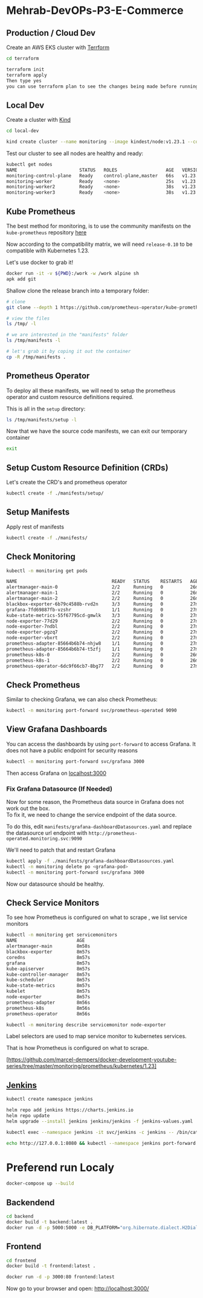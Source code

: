 # Mehrab-DevOPs-P3-E-Commerce

## Production / Cloud Dev

<!--
    Please follow the below instructions in order to access the cluster.
    Run "aws configure --profile YOUR_PROFILE_HERE"
    Use "YOUR_ACCESS_KEY_HERE" as the Access Key ID
    Use "YOUR_SECRET_KEY_HERE" as the Secret Access Key (sensitive - do not upload to git or any version control of any form)
    Use "us-east-1" as the region
    Output format does not matter - You may leave blank
    Run "aws eks --region us-east-1 update-kubeconfig --name YOUR_PROFILE_HERE --profile YOUR_PROFILE_HERE"
-->

Create an AWS EKS cluster with [Terrform](https://learn.hashicorp.com/terraform?utm_source=terraform_io)

```zsh
cd terraform

terraform init
terraform apply
Then type yes
you can use terraform plan to see the changes being made before running apply
```

## Local Dev

Create a cluster with [Kind](https://kind.sigs.k8s.io/docs/user/quick-start/)

```zsh
cd local-dev

kind create cluster --name monitoring --image kindest/node:v1.23.1 --config kind.yaml
```

Test our cluster to see all nodes are healthy and ready:

```zsh
kubectl get nodes
NAME                       STATUS   ROLES                  AGE   VERSION
monitoring-control-plane   Ready    control-plane,master   66s   v1.23.1
monitoring-worker          Ready    <none>                 25s   v1.23.1
monitoring-worker2         Ready    <none>                 38s   v1.23.1
monitoring-worker3         Ready    <none>                 38s   v1.23.1
```

<!--
## Loki-Prometheus-Stack

```zsh
kubectl create namespace monitoring
helm upgrade --install -n monitoring loki-stuff grafana/loki-stack --set grafana.enabled=true,prometheus.enabled=true
kubectl get secret -n monitoring loki-stuff-grafana -o jsonpath="{.data.admin-password}" | base64 --decode ; echo
kubectl port-forward -n monitoring service/loki-stuff-grafana 3000:80
#kubectl -n monitoring port-forward svc/prometheus-operated 9090
```
-->

## Kube Prometheus

The best method for monitoring, is to use the community manifests on the `kube-prometheus`
repository [here](https://github.com/prometheus-operator/kube-prometheus)

Now according to the compatibility matrix, we will need `release-0.10` to be compatible with
Kubernetes 1.23. </br>

Let's use docker to grab it!

```zsh
docker run -it -v ${PWD}:/work -w /work alpine sh
apk add git
```

Shallow clone the release branch into a temporary folder:

```zsh
# clone
git clone --depth 1 https://github.com/prometheus-operator/kube-prometheus.git -b release-0.10 /tmp/

# view the files
ls /tmp/ -l

# we are interested in the "manifests" folder
ls /tmp/manifests -l

# let's grab it by coping it out the container
cp -R /tmp/manifests .
```

## Prometheus Operator

To deploy all these manifests, we will need to setup the prometheus operator and custom resource definitions required.

This is all in the `setup` directory:

```zsh
ls /tmp/manifests/setup -l
```

Now that we have the source code manifests, we can exit our temporary container

```zsh
exit
```

## Setup Custom Resource Definition (CRDs)

Let's create the CRD's and prometheus operator

```zsh
kubectl create -f ./manifests/setup/
```

## Setup Manifests

Apply rest of manifests

```zsh
kubectl create -f ./manifests/
```

## Check Monitoring

```zsh
kubectl -n monitoring get pods

NAME                                   READY   STATUS    RESTARTS   AGE
alertmanager-main-0                    2/2     Running   0          26m
alertmanager-main-1                    2/2     Running   0          26m
alertmanager-main-2                    2/2     Running   0          26m
blackbox-exporter-6b79c4588b-rvd2n     3/3     Running   0          27m
grafana-7fd69887fb-vzshr               1/1     Running   0          27m
kube-state-metrics-55f67795cd-gmwlk    3/3     Running   0          27m
node-exporter-77d29                    2/2     Running   0          27m
node-exporter-7ndbl                    2/2     Running   0          27m
node-exporter-pgzq7                    2/2     Running   0          27m
node-exporter-vbxrt                    2/2     Running   0          27m
prometheus-adapter-85664b6b74-nhjw8    1/1     Running   0          27m
prometheus-adapter-85664b6b74-t5zfj    1/1     Running   0          27m
prometheus-k8s-0                       2/2     Running   0          26m
prometheus-k8s-1                       2/2     Running   0          26m
prometheus-operator-6dc9f66cb7-8bg77   2/2     Running   0          27m
```

## Check Prometheus

Similar to checking Grafana, we can also check Prometheus:

```zsh
kubectl -n monitoring port-forward svc/prometheus-operated 9090
```

## View Grafana Dashboards

You can access the dashboards by using `port-forward` to access Grafana.
It does not have a public endpoint for security reasons

```zsh
kubectl -n monitoring port-forward svc/grafana 3000
```

Then access Grafana on [localhost:3000](http://localhost:3000/)

### Fix Grafana Datasource (If Needed)

Now for some reason, the Prometheus data source in Grafana does not work out the box. \
To fix it, we need to change the service endpoint of the data source.

To do this, edit `manifests/grafana-dashboardDatasources.yaml` and replace the datasource url endpoint with `http://prometheus-operated.monitoring.svc:9090`

We'll need to patch that and restart Grafana

```zsh
kubectl apply -f ./manifests/grafana-dashboardDatasources.yaml
kubectl -n monitoring delete po <grafana-pod>
kubectl -n monitoring port-forward svc/grafana 3000
```

Now our datasource should be healthy.

## Check Service Monitors

To see how Prometheus is configured on what to scrape , we list service monitors

```zsh
kubectl -n monitoring get servicemonitors
NAME                      AGE
alertmanager-main         8m58s
blackbox-exporter         8m57s
coredns                   8m57s
grafana                   8m57s
kube-apiserver            8m57s
kube-controller-manager   8m57s
kube-scheduler            8m57s
kube-state-metrics        8m57s
kubelet                   8m57s
node-exporter             8m57s
prometheus-adapter        8m56s
prometheus-k8s            8m56s
prometheus-operator       8m56s

kubectl -n monitoring describe servicemonitor node-exporter
```

Label selectors are used to map service monitor to kubernetes services. </br>

That is how Prometheus is configured on what to scrape.

[https://github.com/marcel-dempers/docker-development-youtube-series/tree/master/monitoring/prometheus/kubernetes/1.23]

## [Jenkins](https://octopus.com/blog/jenkins-helm-install-guide)

```zsh
kubectl create namespace jenkins

helm repo add jenkins https://charts.jenkins.io
helm repo update
helm upgrade --install jenkins jenkins/jenkins -f jenkins-values.yaml

kubectl exec --namespace jenkins -it svc/jenkins -c jenkins -- /bin/cat /run/secrets/additional/chart-admin-password && echo

echo http://127.0.0.1:8080 && kubectl --namespace jenkins port-forward svc/jenkins 8080:8080
```

# Preferend run Localy

```zsh
docker-compose up --build
```

## Backendend

```zsh
cd backend
docker build -t backend:latest .
docker run -d -p 5000:5000 -e DB_PLATFORM="org.hibernate.dialect.H2Dialect" -e DB_URL="jdbc:h2:mem:test;MODE=PostgreSQL" -e DB_DRIVER="org.h2.Driver" backend:latest
```

## Frontend

```zsh
cd frontend
docker build -t frontend:latest .
```

>

```zsh
docker run -d -p 3000:80 frontend:latest
```

Now go to your browser and open: <http://localhost:3000/>

<!--
## Prepare your enviornment

in the project back end directory, enter the command

```zsh
mvn install
```

Then, navagate into the `target` directory, and run the command:

```zsh
mvn spring-boot:run
```

which will run the Spring enviornment

The enviornment will be limited to the test data contained in this source code.

---

To run the front end, navigate to its directory and run the command:

```zsh
npm install
```

After that, running the command:

```zsh
npm start
```

within the directory will open the application in your browser.
-->
